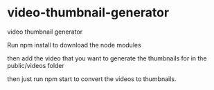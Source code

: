 # video-thumbnail-generator
video thumbnail generator

Run npm install to download the node modules

then add the video that you want to generate the thumbnails for in the public/videos folder

then just run npm start to convert the videos to thumbnails.
